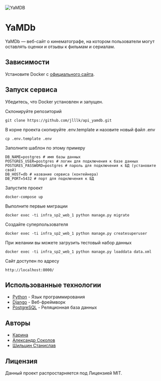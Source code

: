 ![YaMDB](https://github.com/jlllk/yamdb_final/workflows/yamdb%20workflow/badge.svg)

# YaMDb

YaMDb — веб-сайт о кинематографе, на котором пользователи могут оставлять оценки и отзывы к фильмам и сериалам.


## Зависимости

Установите Docker с [официального сайта](https://www.docker.com/).

## Запуск сервиса

Убедитесь, что Docker установлен и запущен.

Склонируйте репозиторий 
```
git clone https://github.com/jlllk/api_yamdb.git
```
В корне проекта скопируйте .env.template и назовите новый файл .env
```
cp .env.template .env
```
Заполните шаблон по этому примеру
```
DB_NAME=postgres # имя базы данных
POSTGRES_USER=postgres # логин для подключения к базе данных
POSTGRES_PASSWORD=postgres # пароль для подключения к БД (установите свой)
DB_HOST=db # название сервиса (контейнера)
DB_PORT=5432 # порт для подключения к БД
```
Запустите проект
```
docker-compose up
```
Выполните первые миграции
```
docker exec -ti infra_sp2_web_1 python manage.py migrate
```
Создайте суперпользователя
```
docker exec -ti infra_sp2_web_1 python manage.py createsuperuser
```
При желании вы можете загрузить тестовый набор данных
```
docker exec -ti infra_sp2_web_1 python manage.py loaddata data.xml
```

Сайт доступен по адресу
```
http://localhost:8000/
```

## Использованные технологии

* [Python](https://www.python.org/) - Язык программирования
* [Django](https://www.djangoproject.com/) - Веб-фреймворк
* [PostgreSQL](https://www.postgresql.org/) - Реляционная база данных

## Авторы
* [Карина](https://github.com/Karina-karina)
* [Александр Соколов](https://github.com/Alvsok)
* [Шильцин Станислав](https://github.com/jlllk)

## Лицензия
Данный проект распростарняется под Лицензией MIT.